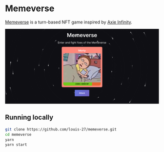 # Memeverse

[Memeverse](https://louiss-memeverse.vercel.app/) is a turn-based NFT game inspired by [Axie Infinity](https://axieinfinity.com/).

<img src="./public/memeverse-screenshot.png" />

## Running locally

```bash
git clone https://github.com/louis-27/memeverse.git
cd memeverse
yarn
yarn start
```
